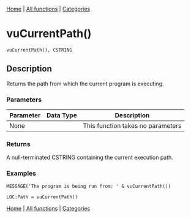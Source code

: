 [Home](../index.md) | [All functions](../all-functions.md) | [Categories](../categories/index.md)

# vuCurrentPath()

```Prototype
vuCurrentPath(), CSTRING
```


## Description
Returns the path from which the current program is executing.

### Parameters

| Parameter | Data Type | Description |
|-----------|-----------|-------------|
| None      |          | This function takes no parameters |

### Returns
A null-terminated CSTRING containing the current execution path.

### Examples

```Clarion
MESSAGE('The program is being run from: ' & vuCurrentPath())

LOC:Path = vuCurrentPath()
```

[Home](../index.md) | [All functions](../all-functions.md) | [Categories](../categories/index.md)

